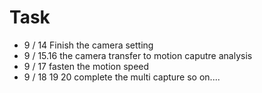 # Task







- 9 / 14 Finish the camera setting
- 9 / 15.16 the camera transfer to motion caputre analysis
- 9 / 17  fasten the motion speed
- 9 / 18 19 20 complete the multi capture
so on....

